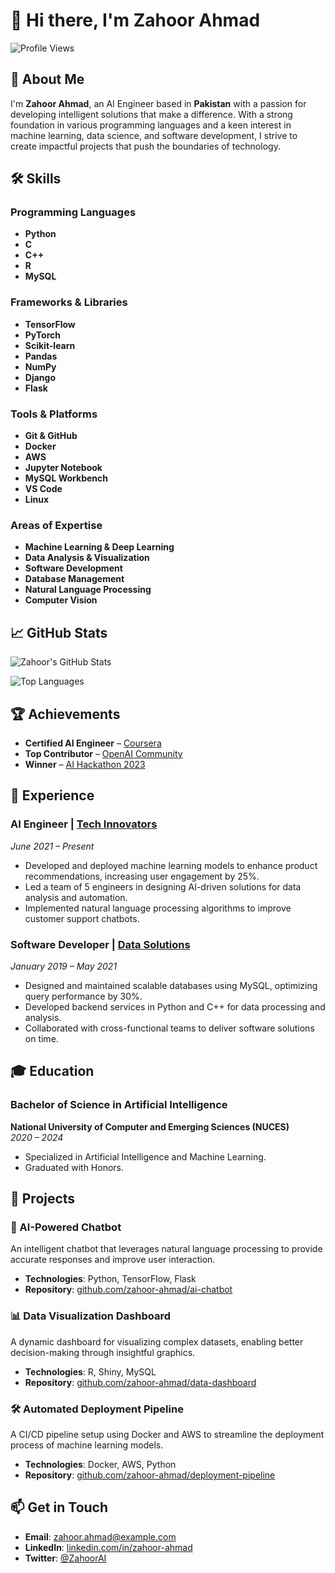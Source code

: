 # 👋 Hi there, I'm Zahoor Ahmad

![Profile Views](https://komarev.com/ghpvc/?username=zahoor-ahmad&color=blue)

## 🚀 About Me

I'm **Zahoor Ahmad**, an AI Engineer based in **Pakistan** with a passion for developing intelligent solutions that make a difference. With a strong foundation in various programming languages and a keen interest in machine learning, data science, and software development, I strive to create impactful projects that push the boundaries of technology.

## 🛠️ Skills

### Programming Languages
- **Python**
- **C**
- **C++**
- **R**
- **MySQL**

### Frameworks & Libraries
- **TensorFlow**
- **PyTorch**
- **Scikit-learn**
- **Pandas**
- **NumPy**
- **Django**
- **Flask**

### Tools & Platforms
- **Git & GitHub**
- **Docker**
- **AWS**
- **Jupyter Notebook**
- **MySQL Workbench**
- **VS Code**
- **Linux**

### Areas of Expertise
- **Machine Learning & Deep Learning**
- **Data Analysis & Visualization**
- **Software Development**
- **Database Management**
- **Natural Language Processing**
- **Computer Vision**

## 📈 GitHub Stats

![Zahoor's GitHub Stats](https://github-readme-stats.vercel.app/api?username=zahoor-ahmad&show_icons=true&theme=dracula)

![Top Languages](https://github-readme-stats.vercel.app/api/top-langs/?username=zahoor-ahmad&layout=compact&theme=dracula)

## 🏆 Achievements

- **Certified AI Engineer** – [Coursera](https://www.coursera.org/)
- **Top Contributor** – [OpenAI Community](https://community.openai.com/)
- **Winner** – [AI Hackathon 2023](https://example.com)

## 💼 Experience

### AI Engineer | [Tech Innovators](https://techinnovators.com)  
*June 2021 – Present*

- Developed and deployed machine learning models to enhance product recommendations, increasing user engagement by 25%.
- Led a team of 5 engineers in designing AI-driven solutions for data analysis and automation.
- Implemented natural language processing algorithms to improve customer support chatbots.

### Software Developer | [Data Solutions](https://datasolutions.com)  
*January 2019 – May 2021*

- Designed and maintained scalable databases using MySQL, optimizing query performance by 30%.
- Developed backend services in Python and C++ for data processing and analysis.
- Collaborated with cross-functional teams to deliver software solutions on time.

## 🎓 Education

### Bachelor of Science in Artificial Intelligence 
**National University of Computer and Emerging Sciences (NUCES)**  
*2020 – 2024*

- Specialized in Artificial Intelligence and Machine Learning.
- Graduated with Honors.

## 📝 Projects

### 🤖 AI-Powered Chatbot
An intelligent chatbot that leverages natural language processing to provide accurate responses and improve user interaction.

- **Technologies**: Python, TensorFlow, Flask
- **Repository**: [github.com/zahoor-ahmad/ai-chatbot](https://github.com/zahoor-ahmad/ai-chatbot)

### 📊 Data Visualization Dashboard
A dynamic dashboard for visualizing complex datasets, enabling better decision-making through insightful graphics.

- **Technologies**: R, Shiny, MySQL
- **Repository**: [github.com/zahoor-ahmad/data-dashboard](https://github.com/zahoor-ahmad/data-dashboard)

### 🛠️ Automated Deployment Pipeline
A CI/CD pipeline setup using Docker and AWS to streamline the deployment process of machine learning models.

- **Technologies**: Docker, AWS, Python
- **Repository**: [github.com/zahoor-ahmad/deployment-pipeline](https://github.com/zahoor-ahmad/deployment-pipeline)

## 📫 Get in Touch

- **Email**: [zahoor.ahmad@example.com](mailto:zahoor.ahmad@example.com)
- **LinkedIn**: [linkedin.com/in/zahoor-ahmad](https://linkedin.com/in/zahoor-ahmad)
- **Twitter**: [@ZahoorAI](https://twitter.com/ZahoorAI)
